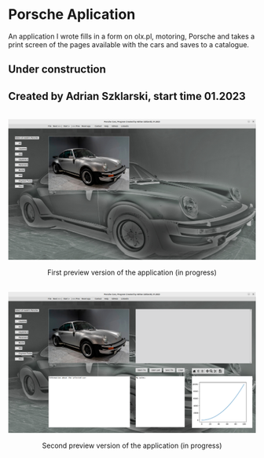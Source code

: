 # Porsche Aplication

An application I wrote fills in a form on olx.pl, motoring, Porsche and takes a print screen of the pages available with the cars and saves to a catalogue.

## Under construction 

## Created by Adrian Szklarski, start time 01.2023

<br>
<img src="images/app.png" alt="OlxPage">
<br>

<p style="text-align: center">First preview version of the application (in progress) </p>

<br>
<img src="images/app2.png" alt="OlxPage">
<br>

<p style="text-align: center">Second preview version of the application (in progress) </p>


